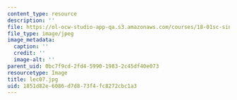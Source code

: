 ```yaml
---
content_type: resource
description: ''
file: https://ol-ocw-studio-app-qa.s3.amazonaws.com/courses/18-01sc-single-variable-calculus-fall-2010/1851d82e6086d7d873f4fc8272cbc1a3_lec07.jpg
file_type: image/jpeg
image_metadata:
  caption: ''
  credit: ''
  image-alt: ''
parent_uid: 0bc7f9cd-2fd4-5990-1983-2c45df40e073
resourcetype: Image
title: lec07.jpg
uid: 1851d82e-6086-d7d8-73f4-fc8272cbc1a3
---
```

